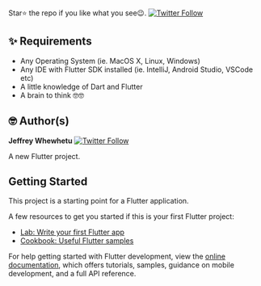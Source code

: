 Star⭐ the repo if you like what you see😉.
[![Twitter Follow](https://img.shields.io/twitter/follow/c0d33ngr.svg?style=social)](https://twitter.com/c0d33ngr)


## ✨ Requirements
* Any Operating System (ie. MacOS X, Linux, Windows)
* Any IDE with Flutter SDK installed (ie. IntelliJ, Android Studio, VSCode etc)
* A little knowledge of Dart and Flutter
* A brain to think 🤓🤓

## 🤓 Author(s)
**Jeffrey Whewhetu** [![Twitter Follow](https://img.shields.io/twitter/follow/c0d33ngr.svg?style=social)](https://twitter.com/c0d33ngr)

A new Flutter project.

## Getting Started

This project is a starting point for a Flutter application.

A few resources to get you started if this is your first Flutter project:

- [Lab: Write your first Flutter app](https://docs.flutter.dev/get-started/codelab)
- [Cookbook: Useful Flutter samples](https://docs.flutter.dev/cookbook)

For help getting started with Flutter development, view the
[online documentation](https://docs.flutter.dev/), which offers tutorials,
samples, guidance on mobile development, and a full API reference.
